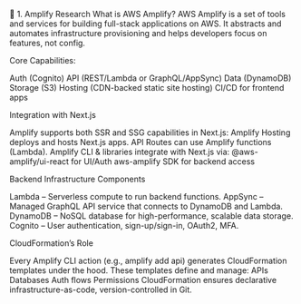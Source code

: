 📘 1. Amplify Research
What is AWS Amplify?
AWS Amplify is a set of tools and services for building full-stack applications on AWS. It abstracts and automates infrastructure provisioning and helps developers focus on features, not config.

Core Capabilities:

Auth (Cognito)
API (REST/Lambda or GraphQL/AppSync)
Data (DynamoDB)
Storage (S3)
Hosting (CDN-backed static site hosting)
CI/CD for frontend apps

Integration with Next.js

Amplify supports both SSR and SSG capabilities in Next.js:
Amplify Hosting deploys and hosts Next.js apps.
API Routes can use Amplify functions (Lambda).
Amplify CLI & libraries integrate with Next.js via:
@aws-amplify/ui-react for UI/Auth
aws-amplify SDK for backend access

Backend Infrastructure Components

Lambda – Serverless compute to run backend functions.
AppSync – Managed GraphQL API service that connects to DynamoDB and Lambda.
DynamoDB – NoSQL database for high-performance, scalable data storage.
Cognito – User authentication, sign-up/sign-in, OAuth2, MFA.

CloudFormation’s Role

Every Amplify CLI action (e.g., amplify add api) generates CloudFormation templates under the hood.
These templates define and manage:
APIs
Databases
Auth flows
Permissions
CloudFormation ensures declarative infrastructure-as-code, version-controlled in Git.